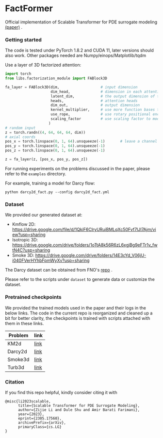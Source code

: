 # FactFormer
Official implementation of Scalable Transformer for PDE surrogate modeling [(paper)](https://arxiv.org/abs/2305.17560) .

### Getting started

The code is tested under PyTorch 1.8.2 and CUDA 11, later versions should also work. Other packages needed are Numpy/einops/Matplotlib/tqdm

Use a layer of 3D factorized attention:

```python
import torch
from libs.factorization_module import FABlock3D

fa_layer = FABlock3D(dim,                   # input dimension
                     dim_head,              # dimension in each attention head, will be expanded by the kernel_multiplier when computing kernel: d = dim_head * kernel_multiplier
                     latent_dim,            # the output dimension of the projection operator
                     heads,                 # attention heads
                     dim_out,               # output dimension
                     kernel_multiplier,     # use more function bases to computer kernel: k(x_i, x_j)=\sum_{c}^dq_c(x_i)k_c(x_j)    
                     use_rope,              # use rotary positional encoding or not, by default True
                     scaling_factor         # use scaling factor to modulate the kernel, an example is 1/ sqrt(d) like scaled-dot product attention, by default is: 1
                    )
# random input
z = torch.randn((4, 64, 64, 64, dim))
# axial coords
pos_x = torch.linspace(0, 1, 64).unsqueeze(-1)       # leave a channel  dimension   
pos_y = torch.linspace(0, 1, 64).unsqueeze(-1)
pos_z = torch.linspace(0, 1, 64).unsqueeze(-1)

z = fa_layer(z, [pos_x, pos_y, pos_z])
```

For running experiments on the problems discussed in the paper, please refer to the ```examples``` directory. 

For example, training a model for Darcy flow:

```python darcy2d_fact.py --config darcy2d_fact.yml```

### Dataset

We provided our generated dataset at: 
* Kmflow 2D: https://drive.google.com/file/d/1QkiF6ClryURuiBMLqXc50Fvf7lJI7Ajm/view?usp=sharing
* Isotropic 3D: https://drive.google.com/drive/folders/1oTtA8k56R6zL6xgjBg9eFTr1v_fwtN4C?usp=sharing
* Smoke 3D: https://drive.google.com/drive/folders/14E3cYd_V06jU-i040FVerHYhbFpmWyXv?usp=sharing

The Darcy dataset can be obtained from FNO's [repo](https://github.com/neuraloperator/neuraloperator/tree/master) .

Please refer to the scripts under ```dataset``` to generate data or customize the dataset.

### Pretrained checkpoints

We provided the trained models used in the paper and their logs in the below links. The code in the current repo is reorganized and cleaned up a bit for better clarity, the checkpoints is trained with scripts attached with them in these links.

| Problem       | link   |
|---------------|---------------------------------------------------------------------------|
| KM2d  |  [link](https://drive.google.com/drive/folders/1EHp9PKyU6PBtR1VhROys9jjnkh7Y9FDH?usp=drive_link) |
| Darcy2d |  [link](https://drive.google.com/drive/folders/1HOffKyN8dd-W4iDA6MicISlID5Q4FOm_?usp=drive_link) |
| Smoke3d | [link](https://drive.google.com/drive/folders/1W2LD_0C-rK85CXDPXMOKXnFORY4IN7TP?usp=drive_link) |
| Turb3d |  [link](https://drive.google.com/drive/folders/1s_hdNrxa4dqA3wawA3c8fAFqFhYYhix6?usp=drive_link) |

### Citation

If you find this repo helpful, kindly consider citing it with

```
@misc{li2023scalable,
      title={Scalable Transformer for PDE Surrogate Modeling}, 
      author={Zijie Li and Dule Shu and Amir Barati Farimani},
      year={2023},
      eprint={2305.17560},
      archivePrefix={arXiv},
      primaryClass={cs.LG}
}
```
